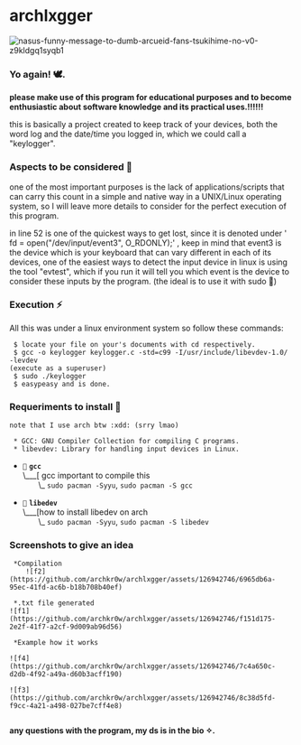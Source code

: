 # archlxgger

![nasus-funny-message-to-dumb-arcueid-fans-tsukihime-no-v0-z9kldgq1syqb1](https://github.com/archkr0w/archlxgger/assets/126942746/bbe2d901-2b2f-4dd2-a739-7c935d30b8ee)



### Yo again! 🕊.

**please make use of this program for educational purposes and to become enthusiastic about software knowledge and its practical uses.!!!!!!**

this is basically a project created to keep track of your devices, both the word log and the date/time you logged in, which we could call a "keylogger".


### Aspects to be considered 👻

one of the most important purposes is the lack of applications/scripts that can carry this count in a simple and native way in a UNIX/Linux operating system, so I will leave more details to consider for the perfect execution of this program.

in line 52 is one of the quickest ways to get lost, since it is denoted under ' fd = open("/dev/input/event3", O_RDONLY);' , keep in mind that event3 is the device which is your keyboard that can vary different in each of its devices, one of the easiest ways to detect the input device in linux is using the tool "evtest", which if you run it will tell you which event is the device to consider these inputs by the program. (the ideal is to use it with sudo 🫣)

### Execution ⚡

All this was under a linux environment system so follow these commands:
```
 $ locate your file on your's documents with cd respectively.
 $ gcc -o keylogger keylogger.c -std=c99 -I/usr/include/libevdev-1.0/ -levdev
(execute as a superuser)
 $ sudo ./keylogger
 $ easypeasy and is done.
```
### Requeriments to install 🤖
```
note that I use arch btw :xdd: (srry lmao)

 * GCC: GNU Compiler Collection for compiling C programs.
 * libevdev: Library for handling input devices in Linux.
```
- `💉` **`gcc`**<br>
\\___[ gcc important to compile this<br>
&nbsp;&nbsp;&nbsp;&nbsp;&nbsp;&nbsp;&nbsp;\\\_ `sudo pacman -Syyu`, `sudo pacman -S gcc`

- `🐧` **`libedev`**<br>
\\___[how to install libedev on arch <br>
&nbsp;&nbsp;&nbsp;&nbsp;&nbsp;&nbsp;&nbsp;\\\_ `sudo pacman -Syyu`, `sudo pacman -S libedev`

### Screenshots to give an idea

 ```
  *Compilation
     ![f2](https://github.com/archkr0w/archlxgger/assets/126942746/6965db6a-95ec-41fd-ac6b-b18b708b40ef)

  *.txt file generated
 ![f1](https://github.com/archkr0w/archlxgger/assets/126942746/f151d175-2e2f-41f7-a2cf-9d009ab96d56)

  *Example how it works

![f4](https://github.com/archkr0w/archlxgger/assets/126942746/7c4a650c-d2db-4f92-a49a-d60b3acff190)

![f3](https://github.com/archkr0w/archlxgger/assets/126942746/8c38d5fd-f9cc-4a21-a498-027be7cff4e8)


 ```


**any questions with the program, my ds is in the bio ✧.**

